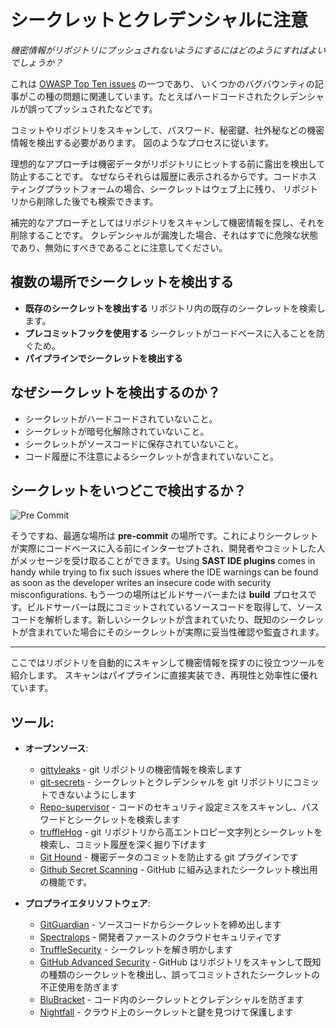 # シークレットとクレデンシャルに注意


*機密情報がリポジトリにプッシュされないようにするにはどのようにすればよいでしょうか？*

これは [OWASP Top Ten issues](https://owasp.org/www-project-top-ten/2017/A3_2017-Sensitive_Data_Exposure) の一つであり、
いくつかのバグバウンティの記事がこの種の問題に関連しています。たとえばハードコードされたクレデンシャルが誤ってプッシュされたなどです。

コミットやリポジトリをスキャンして、パスワード、秘密鍵、社外秘などの機密情報を検出する必要があります。
図のようなプロセスに従います。
<br/>

理想的なアプローチは機密データがリポジトリにヒットする前に露出を検出して防止することです。
なぜならそれらは履歴に表示されるからです。コードホスティングプラットフォームの場合、シークレットはウェブ上に残り、
リポジトリから削除した後でも検索できます。

補完的なアプローチとしてはリポジトリをスキャンして機密情報を探し、それを削除することです。
クレデンシャルが漏洩した場合、それはすでに危険な状態であり、無効にすべきであることに注意してください。

## 複数の場所でシークレットを検出する

- **既存のシークレットを検出する** リポジトリ内の既存のシークレットを検索します。
- **プレコミットフックを使用する** シークレットがコードベースに入ることを防ぐため。
- **パイプラインでシークレットを検出する**

## なぜシークレットを検出するのか？

+ シークレットがハードコードされていないこと。
+ シークレットが暗号化解除されていないこと。
+ シークレットがソースコードに保存されていないこと。
+ コード履歴に不注意によるシークレットが含まれていないこと。

## シークレットをいつどこで検出するか？
![Pre Commit](../assets/images/pre-commit.png)


そうですね、最適な場所は **pre-commit** の場所です。これによりシークレットが実際にコードベースに入る前にインターセプトされ、開発者やコミットした人がメッセージを受け取ることができます。Using **SAST IDE plugins** comes in handy while trying to fix such issues where the IDE warnings can be found as soon as the developer writes an insecure code with security misconfigurations. もう一つの場所はビルドサーバーまたは **build** プロセスです。ビルドサーバーは既にコミットされているソースコードを取得して、ソースコードを解析します。新しいシークレットが含まれていたり、既知のシークレットが含まれていた場合にそのシークレットが実際に妥当性確認や監査されます。

---
ここではリポジトリを自動的にスキャンして機密情報を探すのに役立つツールを紹介します。
スキャンはパイプラインに直接実装でき、再現性と効率性に優れています。

## ツール:
- **オープンソース**:
  + [gittyleaks](https://github.com/kootenpv/gittyleaks) - git リポジトリの機密情報を検索します
  + [git-secrets](https://github.com/awslabs/git-secrets) - シークレットとクレデンシャルを git リポジトリにコミットできないようにします
  + [Repo-supervisor](https://github.com/auth0/repo-supervisor) - コードのセキュリティ設定ミスをスキャンし、パスワードとシークレットを検索します
  + [truffleHog](https://github.com/dxa4481/truffleHog) - git リポジトリから高エントロピー文字列とシークレットを検索し、コミット履歴を深く掘り下げます
  + [Git Hound](https://github.com/ezekg/git-hound) - 機密データのコミットを防止する git プラグインです
  + [Github Secret Scanning](https://docs.github.com/en/code-security/secret-scanning) - GitHub に組み込まれたシークレット検出用の機能です。

- **プロプライエタリソフトウェア**:
  + [GitGuardian](https://gitguardian.com) - ソースコードからシークレットを締め出します
  + [Spectralops](https://spectralops.io) - 開発者ファーストのクラウドセキュリティです
  + [TruffleSecurity](https://trufflesecurity.com) - シークレットを解き明かします
  + [GitHub Advanced Security](https://docs.github.com/en/code-security/secret-scanning/about-secret-scanning) - GitHub はリポジトリをスキャンして既知の種類のシークレットを検出し、誤ってコミットされたシークレットの不正使用を防ぎます
  + [BluBracket](https://blubracket.com) - コード内のシークレットとクレデンシャルを防ぎます
  + [Nightfall](https://nightfall.ai) - クラウド上のシークレットと鍵を見つけて保護します
